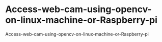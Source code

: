 # Access-web-cam-using-opencv-on-linux-machine-or-Raspberry-pi
Access-web-cam-using-opencv-on-linux-machine-or-Raspberry-pi
